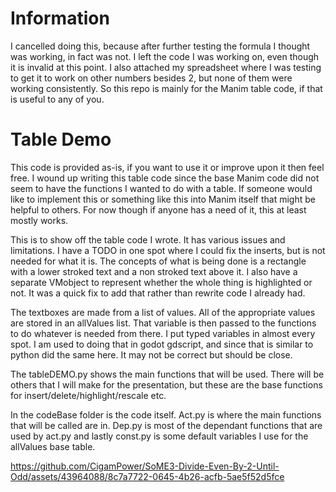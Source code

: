 # Information
I cancelled doing this, because after further testing the formula I thought was working, in fact was not. I left the code I was working on, even though it is invalid at this point. I also attached my spreadsheet where I was testing to get it to work on other numbers besides 2, but none of them were working consistently. So this repo is mainly for the Manim table code, if that is useful to any of you.

# Table Demo
This code is provided as-is, if you want to use it or improve upon it then feel free. I wound up writing this table code since the base Manim code did not seem to have the functions I wanted to do with a table. If someone would like to implement this or something like this into Manim itself that might be helpful to others. For now though if anyone has a need of it, this at least mostly works.

This is to show off the table code I wrote. It has various issues and limitations. I have a TODO in one spot where I could fix the inserts, but is not needed for what it is. The concepts of what is being done is a rectangle with a lower stroked text and a non stroked text above it. I also have a separate VMobject to represent whether the whole thing is highlighted or not. It was a quick fix to add that rather than rewrite code I already had.

The textboxes are made from a list of values. All of the appropriate values are stored in an allValues list. That variable is then passed to the functions to do whatever is needed from there. I put typed variables in almost every spot. I am used to doing that in godot gdscript, and since that is similar to python did the same here. It may not be correct but should be close.

The tableDEMO.py shows the main functions that will be used. There will be others that I will make for the presentation, but these are the base functions for insert/delete/highlight/rescale etc.

In the codeBase folder is the code itself. Act.py is where the main functions that will be called are in. Dep.py is most of the dependant functions that are used by act.py and lastly const.py is some default variables I use for the allValues base table.

https://github.com/CigamPower/SoME3-Divide-Even-By-2-Until-Odd/assets/43964088/8c7a7722-0645-4b26-acfb-5ae5f52d5fce
